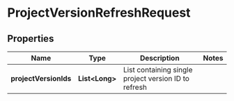 
# ProjectVersionRefreshRequest

## Properties
Name | Type | Description | Notes
------------ | ------------- | ------------- | -------------
**projectVersionIds** | **List&lt;Long&gt;** | List containing single project version ID to refresh | 



